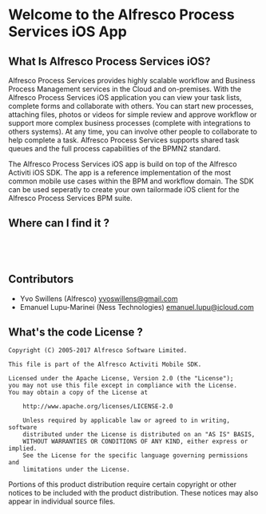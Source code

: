 # Welcome to the Alfresco Process Services iOS App

## What Is Alfresco Process Services iOS?

Alfresco Process Services provides highly scalable workflow and Business Process Management services in the Cloud and on-premises. With the Alfresco Process Services iOS application you can view your task lists, complete forms and collaborate with others. You can start new processes, attaching files, photos or videos for simple review and approve workflow or support more complex business processes (complete with integrations to others systems). At any time, you can involve other people to collaborate to help complete a task. Alfresco Process Services supports shared task queues and the full process capabilities of the BPMN2 standard.

The Alfresco Process Services iOS app is build on top of the Alfresco Activiti iOS SDK.
The app is a reference implementation of the most common mobile use cases within the BPM and workflow domain. 
The SDK can be used seperatly to create your own tailormade iOS client for the Alfresco Process Services BPM suite.

## Where can I find it ?

<a href="https://itunes.apple.com/us/app/alfresco-process-services-powered-by-activiti/id1129144376?mt=8" style="display:inline-block;overflow:hidden;background:url(//linkmaker.itunes.apple.com/assets/shared/badges/en-us/appstore-lrg.svg) no-repeat;width:135px;height:40px;background-size:contain;">
</a>

## Contributors

* Yvo Swillens (Alfresco) <yvoswillens@gmail.com>
* Emanuel Lupu-Marinei (Ness Technologies) <emanuel.lupu@icloud.com>

## What's the code License ?

```
Copyright (C) 2005-2017 Alfresco Software Limited.

This file is part of the Alfresco Activiti Mobile SDK.

Licensed under the Apache License, Version 2.0 (the "License");
you may not use this file except in compliance with the License.
You may obtain a copy of the License at

    http://www.apache.org/licenses/LICENSE-2.0
    
    Unless required by applicable law or agreed to in writing, software
    distributed under the License is distributed on an "AS IS" BASIS,
    WITHOUT WARRANTIES OR CONDITIONS OF ANY KIND, either express or implied.
    See the License for the specific language governing permissions and
    limitations under the License.
```
Portions of this product distribution require certain copyright or other notices to be included with the product distribution. These notices may also appear in individual source files.
